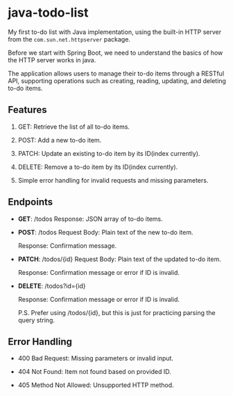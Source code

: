 # java-todo-list

My first to-do list with Java implementation, using the built-in HTTP server from the `com.sun.net.httpserver` package.

Before we start with Spring Boot, we need to understand the basics of how the HTTP server works in java.

The application allows users to manage their to-do items through a RESTful API, supporting operations such as creating, reading, updating, and deleting to-do items.

## Features

1. GET: Retrieve the list of all to-do items.

2. POST: Add a new to-do item.

3. PATCH: Update an existing to-do item by its ID(index currently).

4. DELETE: Remove a to-do item by its ID(index currently).

5. Simple error handling for invalid requests and missing parameters.

## Endpoints

- **GET**: /todos
  Response: JSON array of to-do items.

- **POST**: /todos
  Request Body: Plain text of the new to-do item.

  Response: Confirmation message.

- **PATCH**: /todos/{id}
  Request Body: Plain text of the updated to-do item.

  Response: Confirmation message or error if ID is invalid.

- **DELETE**: /todos?id={id}

  Response: Confirmation message or error if ID is invalid.

  P.S. Prefer using /todos/{id},
  but this is just for practicing parsing the query string.

## Error Handling

- 400 Bad Request: Missing parameters or invalid input.

- 404 Not Found: Item not found based on provided ID.

- 405 Method Not Allowed: Unsupported HTTP method.
